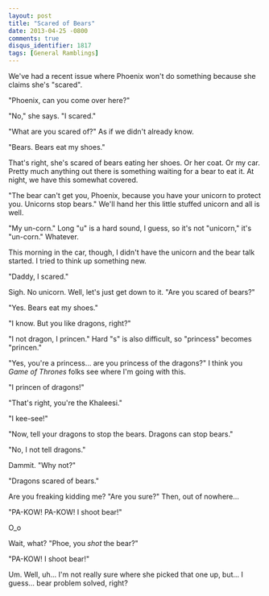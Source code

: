```yaml
---
layout: post
title: "Scared of Bears"
date: 2013-04-25 -0800
comments: true
disqus_identifier: 1817
tags: [General Ramblings]
---
```

We've had a recent issue where Phoenix won't do something because she
claims she's "scared".

"Phoenix, can you come over here?"

"No," she says. "I scared."

"What are you scared of?" As if we didn't already know.

"Bears. Bears eat my shoes."

That's right, she's scared of bears eating her shoes. Or her coat. Or my
car. Pretty much anything out there is something waiting for a bear to
eat it. At night, we have this somewhat covered.

"The bear can't get you, Phoenix, because you have your unicorn to
protect you. Unicorns stop bears." We'll hand her this little stuffed
unicorn and all is well.

"My un-corn." Long "u" is a hard sound, I guess, so it's not "unicorn,"
it's "un-corn." Whatever.

This morning in the car, though, I didn't have the unicorn and the bear
talk started. I tried to think up something new.

"Daddy, I scared."

Sigh. No unicorn. Well, let's just get down to it. "Are you scared of
bears?"

"Yes. Bears eat my shoes."

"I know. But you like dragons, right?"

"I not dragon, I princen." Hard "s" is also difficult, so "princess"
becomes "princen."

"Yes, you're a princess... are you princess of the dragons?" I think you
*Game of Thrones* folks see where I'm going with this.

"I princen of dragons!"

"That's right, you're the Khaleesi."

"I kee-see!"

"Now, tell your dragons to stop the bears. Dragons can stop bears."

"No, I not tell dragons."

Dammit. "Why not?"

"Dragons scared of bears."

Are you freaking kidding me? "Are you sure?" Then, out of nowhere...

"PA-KOW! PA-KOW! I shoot bear!"

O\_o

Wait, what? "Phoe, you *shot* the bear?"

"PA-KOW! I shoot bear!"

Um. Well, uh... I'm not really sure where she picked that one up, but... I
guess... bear problem solved, right?
